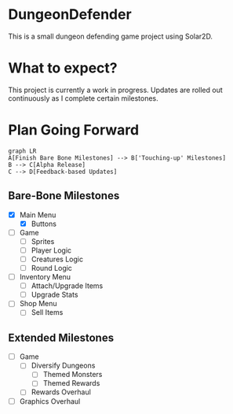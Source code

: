 # DungeonDefender
This is a small dungeon defending game project using Solar2D. 
# What to expect?
This project is currently a work in progress. Updates are rolled out continuously as I complete certain milestones.

# Plan Going Forward
```mermaid
graph LR
A[Finish Bare Bone Milestones] --> B['Touching-up' Milestones] 
B --> C[Alpha Release]
C --> D[Feedback-based Updates]

```
## Bare-Bone Milestones
- [x] Main Menu
	- [x] Buttons
- [ ] Game
	- [ ] Sprites
	- [ ] Player Logic
	- [ ] Creatures Logic
	- [ ] Round Logic
- [ ] Inventory Menu
	- [ ] Attach/Upgrade Items
	- [ ]  Upgrade Stats
- [ ] Shop Menu
	- [ ] Sell Items

## Extended Milestones
- [ ] Game
	- [ ] Diversify Dungeons
		- [ ] Themed Monsters
		- [ ] Themed Rewards	
	- [ ] Rewards Overhaul
- [ ] Graphics Overhaul
